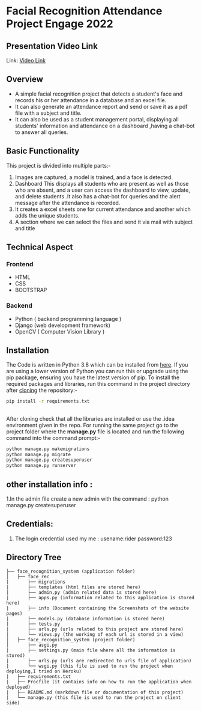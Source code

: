 # Facial Recognition Attendance Project Engage 2022

## Presentation Video Link
Link: [Video Link]()

## Overview                    
* A simple facial recognition project that detects a student's face and records his or her attendance in a database and an excel file.
* It can also generate an attendance report and send or save it as a pdf file with a subject and title.
* It can also be used as a student management portal, displaying all students' information and attendance on a dashboard ,having a chat-bot to answer all queries. 

## Basic Functionality
This project is divided into multiple parts:-
1. Images are captured, a model is trained, and a face is detected.
2. Dashboard This displays all students who are present as well as those who are absent, and a user can access the dashboard to view, update, and  delete students .It also has a chat-bot for queries and the alert message after the attendance is recorded.
3. It creates a excel sheets one for current attendance and another which adds the unique students.
4. A section where we can select the files and send it via mail with subject and title

## Technical Aspect
### Frontend
* HTML 
* CSS 
* BOOTSTRAP
### Backend
* Python ( backend programming language )
* Django (web development framework)
* OpenCV ( Computer Vision Library )

## Installation
The Code is written in Python 3.8 which can be  installed from [here](https://www.python.org/downloads/). If you are using a lower version of Python you can run this or upgrade using the pip package, ensuring you have the latest version of pip. To install the required packages and libraries, run this command in the project directory after [cloning](https://www.howtogeek.com/451360/how-to-clone-a-github-repository/) the repository:-
```bash
pip install -r requirements.txt
```
##
After cloning check that all the libraries are installed or use the .idea environment given in the repo.
For running the same project go to the project folder where the **manage.py** file is located and run the following command into the command prompt:-
```bash
python manage.py makemigrations
python manage.py migrate
python manage.py createsuperuser
python manage.py runserver
```
## other installation info :
1.In the admin file create a new admin with the command : python manage.py createsuperuser 

## Credentials:
1. The login credential used my me :
    usename:rider
    password:123

## Directory Tree 
```
├── face_recognition_system (application folder)
│   ├── face_rec
|       ├── migrations
|       ├── templates (html files are stored here)
|       ├── admin.py (admin related data is stored here)
|       ├── apps.py (information related to this application is stored here)
|       ├── info (Document containing the Screenshots of the website pages)
|       ├── models.py (database information is stored here)
|       ├── tests.py 
|       ├── urls.py (urls related to this project are stored here)
|       └── views.py (the working of each url is stored in a view)
│   ├── face_recognition_system (project folder)
│       ├── asgi.py
|       ├── settings.py (main file where all the information is stored)
|       ├── urls.py (urls are redirected to urls file of application)
|       └── wsgi.py (this file is used to run the project when deploying,I tried on Heroku)
|   ├── requirements.txt
|   ├── Procfile (it contains info on how to run the application when deployed)
|   ├── README.md (markdown file or documentation of this project)
|   └── manage.py (this file is used to run the project on client side)
```
